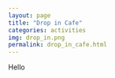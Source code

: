 ```yaml
---
layout: page
title: "Drop in Cafe"
categories: activities
img: drop_in.png
permalink: drop_in_cafe.html
---
```

Hello